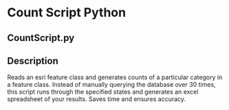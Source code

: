 # Count Script Python

## CountScript.py

## Description
Reads an esri feature class and generates counts of a particular category in a feature class. 
Instead of manually querying the database over 30 times, this script runs through the specified states 
and generates an excel spreadsheet of your results. Saves time and ensures accuracy.
